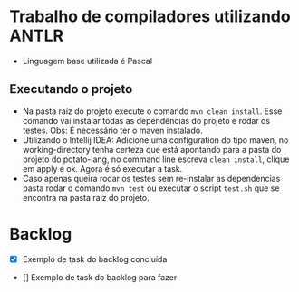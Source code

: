 # Trabalho de compiladores utilizando ANTLR

* Linguagem base utilizada é Pascal

## Executando o projeto

* Na pasta raíz do projeto execute o comando `mvn clean install`. Esse comando vai instalar todas as dependências do projeto e rodar os testes. Obs: É necessário ter o maven instalado.
* Utilizando o Intellij IDEA: Adicione uma configuration do tipo maven, no working-directory tenha certeza que está apontando para a pasta do projeto do potato-lang, no command line escreva `clean install`, clique em apply e ok. Agora é só executar a task.
* Caso apenas queira rodar os testes sem re-instalar as dependencias basta rodar o comando `mvn test` ou executar o script `test.sh` que se encontra na pasta raiz do projeto.

# Backlog
* [x] Exemplo de task do backlog concluída
* [] Exemplo de task do backlog para fazer
